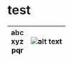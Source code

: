 # test


| abc <br /> xyz <br /> pqr |![alt text](http://www.freepngimg.com/download/castle/8-2-castle-free-png-image.png )  |
| :-----: | :-: | 
